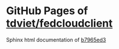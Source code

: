 GitHub Pages of [tdviet/fedcloudclient](https://github.com/tdviet/fedcloudclient.git)
===
Sphinx html documentation of [b7965ed3](https://github.com/tdviet/fedcloudclient/tree/b7965ed331bcc19651d4ca7e2e0f5c579c82df74)
